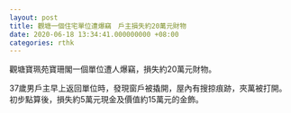 ```yaml
---
layout: post
title: 觀塘一個住宅單位遭爆竊　戶主損失約20萬元財物
date: 2020-06-18 13:34:41.000000000 +08:00
categories: rthk
---
```


觀塘寶珮苑寶珊閣一個單位遭人爆竊，損失約20萬元財物。

37歲男戶主早上返回單位時，發現窗戶被撬開，屋內有搜掠痕跡，夾萬被打開。初步點算後，損失約5萬元現金及價值約15萬元的金飾。

